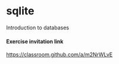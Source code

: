 # sqlite
Introduction to databases

#### Exercise invitation link
https://classroom.github.com/a/m2NrWLvE
